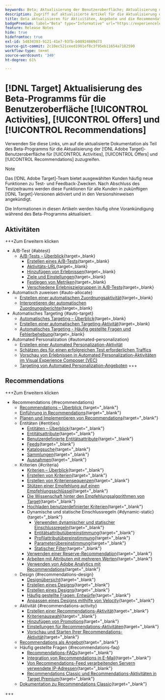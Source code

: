 ```yaml
---
keywords: Beta; Aktualisierung der Benutzeroberfläche; Aktualisierung der Benutzeroberfläche;
description: Zugriff auf aktualisierte Artikel für die Aktualisierung der Target-Benutzeroberfläche für Aktivitäten, Angebote und Recommendations
title: Beta aktualisieren für Aktivitäten, Angebote und die Recommendations-Benutzeroberfläche
badgePremium: label="Beta" type="Informative" url="https://experienceleague.adobe.com/docs/target/using/introduction/intro.html?lang=en#beta newtab=true" tooltip="Erfahren Sie mehr über das  [!DNL Target] Beta-Programm."
feature: Release Notes
hide: true
hidefromtoc: true
exl-id: 54834393-9121-41e7-93fb-b00924869d73
source-git-commit: 2c10ec521ceed1901ef8c3f95eb11654a7182590
workflow-type: tm+mt
source-wordcount: '340'
ht-degree: 61%

---
```


# [!DNL Target] Aktualisierung des Beta-Programms für die Benutzeroberfläche [!UICONTROL Activities], [!UICONTROL Offers] und [!UICONTROL Recommendations]

Verwenden Sie diese Links, um auf die aktualisierte Dokumentation als Teil des Beta-Programms für die Aktualisierung der [!DNL Adobe Target]-Benutzeroberfläche für [!UICONTROL Activities], [!UICONTROL Offers] und [!UICONTROL Recommendations] zuzugreifen.

>[!NOTE]
>
>Das [!DNL Adobe Target]-Team bietet ausgewählten Kunden häufig neue Funktionen zu Test- und Feedback-Zwecken. Nach Abschluss des Testzeitraums werden diese Funktionen für alle Kunden in zukünftigen [!DNL Target]-Versionen aktiviert und in den Versionshinweisen angekündigt.
>
>Die Informationen in diesen Artikeln werden häufig ohne Vorankündigung während des Beta-Programms aktualisiert.

## Aktivitäten

+++Zum Erweitern klicken

* A/B-Test {#abtest}
   * [A/B-Tests – Überblick](c-activities/t-test-ab/test-ab-beta.md){target=_blank}
      * [Erstellen eines A/B-Tests](c-activities/t-test-ab/t-test-create-ab/test-create-ab-beta.md){target=_blank}
      * [Aktivitäts-URL](c-activities/t-test-ab/t-test-create-ab/ab-activity-url-beta.md){target=_blank}
      * [Hinzufügen von Erlebnissen](c-activities/t-test-ab/t-test-create-ab/ab-add-experience-beta.md){target=_blank}
      * [Ziele und Einstellungen](c-activities/t-test-ab/t-test-create-ab/ab-goals-and-settings-beta.md){target=_blank}
      * [Festlegen von Metriken](c-activities/t-test-ab/t-test-create-ab/ab-set-metrics-beta.md){target=_blank}
      * [Verschiedene Erlebniszielgruppen in A/B-Tests](c-activities/t-test-ab/t-test-create-ab/target-experience-to-multiple-audiences-beta.md){target=_blank}
* Automatisch zuweisen {#auto-allocate}
   * [Erstellen einer automatischen Zuordnungsaktivität](/help/main/c-activities/automated-traffic-allocation/create-auto-allocate-activity-beta.md){target=_blank}
   * [Interpretieren der automatischen Zuordnungsberichte](c-activities/automated-traffic-allocation/determine-winner-beta.md){target=_blank}
* Automatisches Targeting {#auto-target}
   * [Automatisches Targeting – Überblick](/help/main/c-activities/auto-target/auto-target-to-optimize-beta.md){target=_blank}
   * [Erstellen einer automatischen Targeting-Aktivität](/help/main/c-activities/auto-target/create-auto-target-beta.md){target=_blank}
   * [Automatisches Targeting - Häufig gestellte Fragen und Fehlerbehebung](/help/main/c-activities/auto-target/auto-target-troubleshooting-faqs.md){target=_blank}
* Automated Personalization {#automated-personalization}
   * [Erstellen einer Automated Personalization-Aktivität](/help/main/c-activities/t-automated-personalization/create-ap-activity-beta.md)
   * [Schätzen des für einen erfolgreichen Test erforderlichen Traffics](https://experienceleague.adobe.com/en/docs/target/using/activities/automated-personalization/ap-traffic-estimator-beta)
   * [Vorschau von Erlebnissen in Automated Personalization-Aktivitäten im Visual Experience Composer (VEC)](https://experienceleague.adobe.com/en/docs/target/using/activities/automated-personalization/ap-preview-experiences-beta)
   * [Targeting von Automated Personalization-Angeboten](https://experienceleague.adobe.com/en/docs/target/using/activities/automated-personalization/ap-target-offers)
+++

<!-- 
* Automated Personalization {#automated-personalization}
   * [Create an Automated Personalization activity](c-activities/t-automated-personalization/create-ap-activity-beta.md){target=_blank}
   * [Estimate the traffic required for success](c-activities/t-automated-personalization/ap-traffic-estimator-beta.md){target=_blank}
   * [Preview experiences for an Automated Personalization test](c-activities/t-automated-personalization/ap-preview-experiences-beta.md){target=_blank}
   * [Target Automated Personalization offers](c-activities/t-automated-personalization/ap-target-offers.md){target=_blank}
   * [Manage exclusions](c-activities/t-automated-personalization/managing-exclusions-beta.md){target=_blank}
   * [Offer reporting groups in Automated Personalization](/help/main/c-activities/t-automated-personalization/offer-reporting-groups-in-automated-personalization.md){target=_blank}
   * [Select the control for your Automated Personalization or Auto-Target activity](c-activities/t-automated-personalization/experience-as-control.md){target=_blank}
   * [Automated Personalization FAQ](c-activities/t-automated-personalization/automated-personalization-faq.md){target=_blank}
   * [Troubleshoot Automated Personalization](c-activities/t-automated-personalization/ap-trouble.md){target=_blank}
* Experience Targeting {#experience-targeting}
   * [Experience Targeting overview](c-activities/t-experience-target/experience-target.md){target=_blank}
   * Create an Experience Targeting activity {#create-targeting}
      * [Create an activity](c-activities/t-experience-target/t-xt-create/xt-create.md){target=_blank}
      * [Activity URL](c-activities/t-experience-target/t-xt-create/xt-activity-url.md){target=_blank}
      * [Create an experience](c-activities/t-experience-target/t-xt-create/xt-add-experience.md){target=_blank}
      * [Switching experiences in Experience Targeting](c-activities/t-experience-target/t-xt-create/xt-switching-experiences.md){target=_blank}
      * [Goals and settings](c-activities/t-experience-target/t-xt-create/xt-goals-and-settings.md){target=_blank}
      * [Set metrics](c-activities/t-experience-target/t-xt-create/xt-set-metrics.md){target=_blank}
* Multivariate Test {#multivariate-test}
   * [Multivariate Test overview](c-activities/c-multivariate-testing/multivariate-testing.md){target=_blank}
   * [Multivariate Test best practices](c-activities/c-multivariate-testing/best-practices.md){target=_blank}
   * [Plan a Multivariate Test](c-activities/c-multivariate-testing/plan-mvt.md){target=_blank}
   * Create a Multivariate Test {#create-mvt}
      * [Create a test](c-activities/c-multivariate-testing/t-create-multivariate-test/create-multivariate-test.md){target=_blank}
      * [Activity URL](c-activities/c-multivariate-testing/t-create-multivariate-test/url.md){target=_blank}
      * [Create combinations](c-activities/c-multivariate-testing/t-create-multivariate-test/add-offers.md){target=_blank}
      * [Preview experiences for a Multivariate Test](c-activities/c-multivariate-testing/t-create-multivariate-test/preview-experiences.md){target=_blank}
      * [Estimate the traffic required for a successful test](c-activities/c-multivariate-testing/t-create-multivariate-test/traffic-estimator.md){target=_blank}
      * [Test summary](c-activities/c-multivariate-testing/t-create-multivariate-test/test-summary.md){target=_blank}
      * [Goals and settings](c-activities/c-multivariate-testing/t-create-multivariate-test/goals-and-settings.md){target=_blank}
      * [Set metrics](c-activities/c-multivariate-testing/t-create-multivariate-test/mvt-set-metrics.md){target=_blank}
      * [Troubleshoot Multivariate Tests](c-activities/c-multivariate-testing/t-create-multivariate-test/troubleshooting.md){target=_blank}
* [Recommendations activity](c-activities/recommendations-activity.md){target=_blank}
* [Edit an activity or save as draft](c-activities/edit-activity.md){target=_blank}
* [Priority](c-activities/priority.md){target=_blank}
* [Activity settings](c-activities/activity-settings.md){target=_blank}
* Success metrics {#success-metrics}
   * [Success metrics](c-activities/r-success-metrics/success-metrics.md){target=_blank}
   * [Click tracking](c-activities/r-success-metrics/click-tracking.md){target=_blank}
   * [Capture score](c-activities/r-success-metrics/capture-score.md){target=_blank}
* [Activity change log](c-activities/change-log.md){target=_blank}
* Troubleshoot activities {#troubleshoot-activities}
   * [Troubleshoot activities overview](c-activities/c-troubleshooting-activities/troubleshooting-activities.md){target=_blank}
   * [Troubleshoot content delivery](c-activities/c-troubleshooting-activities/content-trouble.md){target=_blank}
* Activity QA {#activity-qa}
   * [Activity QA overview](c-activities/c-activity-qa/activity-qa.md){target=_blank}
   * [Activity QA bookmarklet](c-activities/c-activity-qa/activity-qa-bookmark.md){target=_blank}
   * [Use Activity QA with server-side delivery](c-activities/c-activity-qa/use-qa-mode-with-server-side-delivery.md){target=_blank}-->

## Recommendations

+++Zum Erweitern klicken

* Recommendations {#recommendations}
   * [Recommendations – Überblick ](c-recommendations/recommendations.md){target="_blank"}
   * [Einführung in Recommendations](c-recommendations/introduction-to-recommendations.md){target="_blank"}
   * [Planen und Implementieren von Recommendations](c-recommendations/plan-implement.md){target="_blank"}
   * Entitäten {#entities}
      * [Entitäten – Überblick](c-recommendations/c-products/products.md){target="_blank"}
      * [Entitätsattribute](c-recommendations/c-products/entity-attributes.md){target="_blank"}
      * [Benutzerdefinierte Entitätsattribute](c-recommendations/c-products/custom-entity-attributes.md){target="_blank"}
      * [Feeds](/help/main/c-recommendations/c-products/feeds-beta.md){target="_blank"}
      * [Katalogsuche](/help/main/c-recommendations/c-products/catalog-search-beta.md){target="_blank"}
      * [Sammlungen](/help/main/c-recommendations/c-products/collections-beta.md){target="_blank"}
      * [Ausnahmen](/help/main/c-recommendations/c-products/exclusions-beta.md){target="_blank"}
   * Kriterien {#criteria}
      * [Kriterien – Überblick](/help/main/c-recommendations/c-algorithms/algorithms-beta.md){target="_blank"}
      * [Erstellen von Kriterien](/help/main/c-recommendations/c-algorithms/create-new-algorithm-beta.md){target="_blank"}
      * [Erstellen von Kriteriensequenzen](/help/main/c-recommendations/c-algorithms/create-criteria-sequence-beta.md){target="_blank"}
      * [Stützen einer Empfehlung auf einen Empfehlungsschlüssel](/help/main/c-recommendations/c-algorithms/base-the-recommendation-on-a-recommendation-key-beta.md){target="_blank"}
      * [Die Wissenschaft hinter den Empfehlungsalgorithmen von Target](/help/main/c-recommendations/c-algorithms/recommendations-algorithms.md){target="_blank"}
      * [Hochladen benutzerdefinierter Kriterien](/help/main/c-recommendations/c-algorithms/recommendations-csv-beta.md){target="_blank"}
      * Dynamische und statische Einschlussregeln {#dynamic-static}{target="_blank"}
         * [Verwenden dynamischer und statischer Einschlussregeln](/help/main/c-recommendations/c-algorithms/use-dynamic-and-static-inclusion-rules-beta.md){target="_blank"}
         * [Entitätsattributübereinstimmung](/help/main/c-recommendations/c-algorithms/entity-attribute-matching-beta.md){target="_blank"}
         * [Profilattributübereinstimmung](/help/main/c-recommendations/c-algorithms/profile-attribute-matching-beta.md){target="_blank"}
         * [Parameterübereinstimmung](/help/main/c-recommendations/c-algorithms/parameter-matching-beta.md){target="_blank"}
         * [Statischer Filter](/help/main/c-recommendations/c-algorithms/static-value-beta.md){target="_blank"}
      * [Verwenden einer Reserve-Recommendation](/help/main/c-recommendations/c-algorithms/backup-recs-beta.md){target="_blank"}
      * [Arbeiten mit Attributen mit mehreren Werten](/help/main/c-recommendations/c-algorithms/work-with-multi-value-attributes-beta.md){target="_blank"}
      * [Verwenden von Adobe Analytics mit Recommendations](/help/main/c-recommendations/c-algorithms/use-adobe-analytics-with-recommendations-beta.md){target="_blank"}
   * Design {#recommendations-design}
      * [Designübersicht](c-recommendations/c-design-overview/design-overview.md){target="_blank"}
      * [Erstellen eines Designs](c-recommendations/c-design-overview/create-design.md){target="_blank"}
      * [Erstellen eines Designs](/help/main/c-recommendations/c-design-overview/create-design-beta.md){target="_blank"}
      * [Häufig gestellte Fragen: Entwürfe](c-recommendations/c-design-overview/template-faq.md){target="_blank"}
      * [Anpassen eines Designs mithilfe von Velocity](c-recommendations/c-design-overview/customizing-a-template.md){target="_blank"}
   * Aktivität {#recommendations-activity}
      * [Erstellen einer Recommendations-Aktivität](c-recommendations/t-create-recs-activity/create-recs-activity.md){target="_blank"}
      * [Kriterienauswahl](c-recommendations/t-create-recs-activity/algo-select-recs.md){target="_blank"}
      * [Hinzufügen von Promotions](c-recommendations/t-create-recs-activity/adding-promotions.md){target="_blank"}
      * [Einstellungen für Recommendations-Aktivitäten](c-recommendations/t-create-recs-activity/recs-activity-settings.md){target="_blank"}
      * [Vorschau und Starten Ihrer Recommendations-Aktivität](/help/main/c-recommendations/t-create-recs-activity/previewing-and-launching-your-recommendations-activity.md){target="_blank"}
   * [Recommendations als Angebot](c-recommendations/recommendations-as-an-offer.md){target="_blank"}
   * Häufig gestellte Fragen {#recommendations-faq}
      * [Recommendations-FAQs](c-recommendations/c-recommendations-faq/recommendations-faq.md){target="_blank"}
      * [Integration von Recommendations in E-Mail](c-recommendations/c-recommendations-faq/integrating-recs-email.md){target="_blank"}
      * [Von Recommendations-Feed verarbeitenden Servern verwendete IP-Adressen](c-recommendations/c-recommendations-faq/ip-addresses-marketing-cloud.md){target="_blank"}
      * [Recommendations Classic und Recommendations-Aktivitäten in Target Premium](c-recommendations/c-recommendations-faq/recommendations-classic-versus-recommendations-activities-target-premium.md){target="_blank"}
   * [Dokumentation zu Recommendations Classic](/help/main/c-recommendations/recommendations-classic-documentaton.md){target="_blank"}

+++
